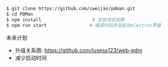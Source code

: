 ```bash
$ git clone https://github.com/cweijan/pdman.git
$ cd PDMan
$ npm install                   # 安装项目依赖
$ npm run start                # 编译代码并且启动electron界面
```

未来计划
- 升级关系图: https://github.com/lusess123/web-pdm
- 减少启动时间
